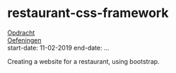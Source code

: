 # restaurant-css-framework

[Opdracht](https://github.com/geert-timmermans/restaurant-css-framework/blob/master/opdracht.md)  
[Oefeningen](https://geert-timmermans.github.io/restaurant-css-framework/)  
start-date: 11-02-2019
end-date: ...

Creating a website for a restaurant, using bootstrap.
